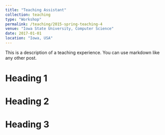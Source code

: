 ```yaml
---
title: "Teaching Assistant"
collection: teaching
type: "Workshop"
permalink: /teaching/2015-spring-teaching-4
venue: "Iowa State University, Computer Science"
date: 2017-01-01
location: "Iowa, USA"
---
```


This is a description of a teaching experience. You can use markdown like any other post.

Heading 1
======

Heading 2
======

Heading 3
======
